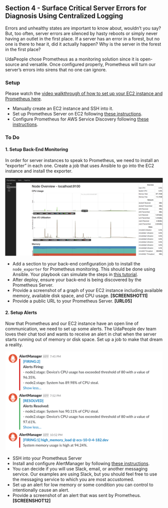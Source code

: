 ## Section 4 - Surface Critical Server Errors for Diagnosis Using Centralized Logging

Errors and unhealthy states are important to know about, wouldn’t you say? But, too often, server errors are silenced by hasty reboots or simply never having an outlet in the first place. If a server has an error in a forest, but no one is there to hear it, did it actually happen? Why is the server in the forest in the first place? 

UdaPeople chose Prometheus as a monitoring solution since it is open-source and versatile. Once configured properly, Prometheus will turn our server’s errors into sirens that no one can ignore.  

### Setup

Please watch the [video walkthrough of how to set up your EC2 instance and Prometheus here](https://www.youtube.com/watch?v=PSXrbE54FqQ).

- Manually create an EC2 instance and SSH into it.
- Set up Prometheus Server on EC2 following [these instructions](https://codewizardly.com/prometheus-on-aws-ec2-part1/).
- Configure Prometheus for AWS Service Discovery following [these instructions](https://codewizardly.com/prometheus-on-aws-ec2-part3/).

### To Do

#### 1. Setup Back-End Monitoring

In order for server instances to speak to Prometheus, we need to install an “exporter” in each one.  Create a job that uses Ansible to go into the EC2 instance and install the exporter.

![Graphs of CPU, Disk and Memory utilization on systems being monitored.](screenshots/SCREENSHOT11.png)

- Add a section to your back-end configuration job to install the `node_exporter` for Prometheus monitoring. This should be done using Ansible. Your playbook can simulate the steps in [this tutorial](https://codewizardly.com/prometheus-on-aws-ec2-part2/). 
- After deploy, ensure your back-end is being discovered by the Prometheus Server.
- Provide a screenshot of a graph of your EC2 instance including available memory, available disk space, and CPU usage. **[SCREENSHOT11]**
- Provide a public URL to your Prometheus Server. **[URL05]**

#### 2. Setup Alerts

Now that Prometheus and our EC2 instance have an open line of communication, we need to set up some alerts. The UdaPeople dev team loves their chat tool and wants to receive an alert in chat when the server starts running out of memory or disk space. Set up a job to make that dream a reality.

![Alerts from a failing system that is being monitored.](screenshots/SCREENSHOT12.png)

- SSH into your Prometheus Server
- Install and configure AlertManager by following [these instructions](https://codewizardly.com/prometheus-on-aws-ec2-part4/).
- You can decide if you will use Slack, email, or another messaging service. Our examples are using Slack, but you should feel free to use the messaging service to which you are most accustomed.
- Set up an alert for low memory or some condition you can control to intentionally cause an alert.
- Provide a screenshot of an alert that was sent by Prometheus. **[SCREENSHOT12]**
